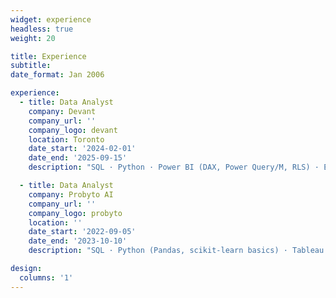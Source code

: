 ```yaml
---
widget: experience
headless: true
weight: 20

title: Experience
subtitle:
date_format: Jan 2006

experience:
  - title: Data Analyst
    company: Devant
    company_url: ''
    company_logo: devant
    location: Toronto
    date_start: '2024-02-01'
    date_end: '2025-09-15'
    description: "SQL · Python · Power BI (DAX, Power Query/M, RLS) · Excel (Power Query, PivotTables, XLOOKUP) · Power Automate · Microsoft SQL Server/SSMS · Databricks · REST APIs/JSON · Web scraping (Playwright) · Data cleaning & validation · KPI design & reporting · Git/GitHub · Documentation (Markdown)"

  - title: Data Analyst
    company: Probyto AI
    company_url: ''
    company_logo: probyto
    location: ''
    date_start: '2022-09-05'
    date_end: '2023-10-10'
    description: "SQL · Python (Pandas, scikit-learn basics) · Tableau · Power BI · Looker · Data modeling (star schema) · ETL pipelines (SQL/Python) · Cloud data (AWS S3/ GCP Storage) · Dashboard UX & KPI tracking · Data QA/validation"

design:
  columns: '1'
---
```

